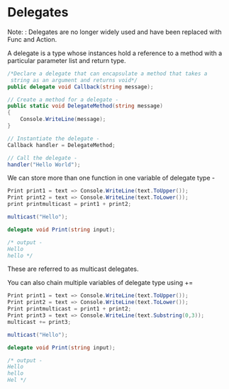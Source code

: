 # Delegates

Note:
: Delegates are no longer widely used and have been replaced with Func and Action.

A delegate is a type whose instances hold a reference to a method with a particular parameter list and return
type.

```C#
/*Declare a delegate that can encapsulate a method that takes a
 string as an argument and returns void*/
public delegate void Callback(string message);

// Create a method for a delegate -
public static void DelegateMethod(string message)
{
    Console.WriteLine(message);
}

// Instantiate the delegate -
Callback handler = DelegateMethod;

// Call the delegate -
handler("Hello World");
```

We can store more than one function in one variable of delegate type -

```C#
Print print1 = text => Console.WriteLine(text.ToUpper());
Print print2 = text => Console.WriteLine(text.ToLower());
print printmulticast = print1 + print2;

multicast("Hello");

delegate void Print(string input);

/* output -
Hello
hello */
```

These are referred to as multicast delegates.

You can also chain multiple variables of delegate type using +=

```C#
Print print1 = text => Console.WriteLine(text.ToUpper());
Print print2 = text => Console.WriteLine(text.ToLower());
Print printmulticast = print1 + print2;
Print print3 = text => Console.WriteLine(text.Substring(0,3));
multicast += print3;

multicast("Hello");

delegate void Print(string input);

/* output -
Hello
hello
Hel */
```

